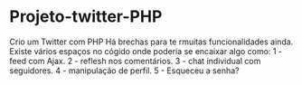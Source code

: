 # Projeto-twitter-PHP
Crio um Twitter com PHP
Há brechas para te rmuitas funcionalidades ainda.
Existe vários espaços no cógido onde poderia se encaixar algo como:
1 - feed com Ajax.
2 - reflesh nos comentários.
3 - chat individual com seguidores.
4 - manipulação de perfil.
5 - Esqueceu a senha? 
